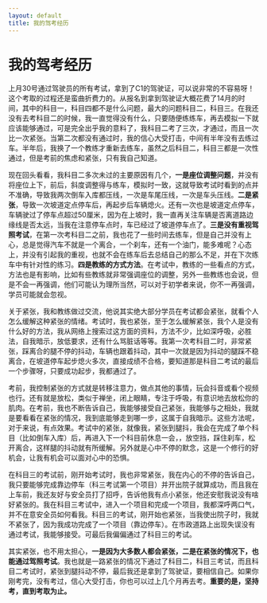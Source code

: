 ```yaml
---
layout: default
title: 我的驾考经历
---
```


# 我的驾考经历

上月30号通过驾驶员的所有考试，拿到了C1的驾驶证，可以说非常的不容易呀！这个考取的过程还是蛮曲折费力的。从报名到拿到驾驶证大概花费了14月的时间，其中的科目一，科目四都不是什么问题，最大的问题科目二，科目三。在我还没有去考科目二的时候，我一直觉得没有什么，只要随便练练车，再去模拟一下就应该能够通过，可是完全出乎我的意料了，我科目二考了三次，才通过，而且一次比一次紧张。当第二次都没有通过时，我的信心大受打击，中间有半年没有去练过车。半年后，我换了一个教练才重新去练车，虽然之后科目二，科目三都是一次性通过，但是考前的焦虑和紧张，只有我自己知道。

现在回头看看，我科目二多次未过的主要原因有几个，**一是座位调整问题**，并没有将座位上下，前后，斜度调整得与练车，模拟时一致，这就导致考试时看到的点并不准确，导致我两次倒车入库都压线，一次是车尾压线，一次是车头压线。**二是紧张**，导致一次坡道定点停车后，再起步后车辆熄火。还有一次也是坡道定点停车，车辆驶过了停车点超过50厘米，因为在上坡时，我一直再关注车辆是否离道路边缘线是否太远，当我在注意停车点时，车已经过了坡道停车点了。**三是没有重视驾照考试**，在第一次考科目二之前，我也花了一些时间去练车，但是自己并没有上心，总是觉得汽车不就是一个离合，一个刹车，还有一个油门，能多难呢？心态上，并没有引起我的重视，也就不会在练车后去总结自己的那么不足，并在下次练车中有针对性的练习。**四是教练的方式方法**。在考试中，教练的一些看点的方式，方法也是有影响，比如有些教练就非常强调座位的调整，另外一些教练也会说，但是不会一再强调，他们可能认为理所当然，可以对于初学者来说，你不一再强调，学员可能就会忽视。

关于紧张，我和教练做过交流，他说其实绝大部分学员在考试都会紧张，就看个人怎么缓解这种紧张的情绪。考试时，我也紧张，至于怎么缓解紧张，我个人是没有什么好的方法，我从网络上搜索过这方面的资料，方法不少，比如深呼吸，必胜法，自我暗示，放低要求，还有什么骂脏话等等。我第一次考科目二时，非常紧张，踩离合的腿不停的抖动，车辆也跟着抖动，其中一次就是因为抖动的腿踩不稳离合，在坡道停车起步熄火多次，直接成绩不合格，要知道那是科目二考试的最后一个步骤呀，只要成功起步，我都通过了。

考前，我控制紧张的方式就是转移注意力，做点其他的事情，玩会抖音或看个视频也行。还有就是放松，类似于禅坐，闭上眼睛，专注于呼吸，有意识地去放松你的肌肉。在考前，我也不断告诉自己，我能够接受自己紧张，我能够与之相处，我就是要看看在紧张的情况，我到底能够走到哪一步，这属于自我暗示。这些方法呢，对于来说，有点效果。考试中的紧张，就像我，紧张到腿抖，我会在完成了单个科目（比如倒车入库）后，再进入下一个科目前休息一会，，放空挡，踩住刹车，松开离合，这样腿的抖动就有所缓解。另外就是心中不停的默念，这是一个修行的好机会，让我有机会可以面对心中的恐惧。

在科目三的考试前，刚开始考试时，我也非常紧张，我在内心的不停的告诉自己，我只要能够完成靠边停车（科三考试第一个项目）并开出院子就算成功，而且我在上车前，我还友好与安全员打了招呼，告诉他我有点小紧张，他还安慰我说没有啥好紧张的。我在科目三考试中，进入一个项目和完成一个项目，我都深呼两口气，并不在意安全员如何看我。科目三的考试，刚开始也紧张，当我使出院子时，我就不紧张了，因为我成功完成了一个项目（靠边停车）。在市政道路上出现失误没有通过考试，我能够接受。可最后我偏偏通过了科目三的考试。

其实紧张，也不用太担心，**一是因为大多数人都会紧张，二是在紧张的情况下，也能通过驾照考试**。我也就是一路紧张的情况下通过了科目二，科目三考试，而且科目二考试时，紧张到腿抖动不停，最后我还是拿到了驾驶证，要相信自己。如果你刚考完，没有考过，信心大受打击，你也可以过上几个月再去考。**重要的是，坚持考，直到考取为止。**
